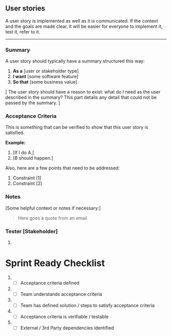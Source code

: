 ## User stories

A user story is implemented as well as it is communicated.
If the context and the goals are made clear, it will be easier for everyone to implement it, test it, refer to it.

---

### Summary

A user story should typically have a summary structured this way:

1. **As a** [user or stakeholder type]
2. **I want** [some software feature]
3. **So that** [some business value]


[
The user story should have a reason to exist: what do I need as the user described in the summary?
This part details any detail that could not be passed by the summary.
]

### Acceptance Criteria

This is something that can be verified to show that this user story is satisfied.

**Example:**

1. [If I do A.]
1. [B should happen.]

Also, here are a few points that need to be addressed:

1. Constraint [1]
2. Constraint [2]


### Notes

[Some helpful context or  notes if necessary:]

> Here goes a quote from an email

### Tester [Stakeholder]

1.

# Sprint Ready Checklist
1. - [ ] Acceptance criteria defined
2. - [ ] Team understands acceptance criteria
3. - [ ] Team has defined solution / steps to satisfy acceptance criteria
4. - [ ] Acceptance criteria is verifiable / testable
5. - [ ] External / 3rd Party dependencies identified
